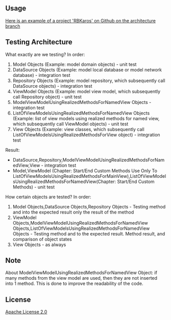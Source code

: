 
## Usage

[Here is an example of a project 'RBKaros' on Github on the architecture branch](https://github.com/JacobOdd/RBKaros/tree/architecture)

## Testing Architecture

What exactly are we testing?
In order:
1) Model Objects (Example: model domain objects) - unit test
2) DataSource Objects (Example: model local database or model network database) - integration test
3) Repository Objects (Example: model repository, which subsequently call DataSource objects) - integration test
4) ViewModel Objects (Example: model view model, which subsequently call Repository object) - unit test
5) ModelViewModelUsingRealizedMethodsForNamedView Objects - integration test
6) ListOfViewModelsUsingRealizedMethodsForNamedView Objects (Example: list of view models using realized methods for named view, which subsequently call ViewModel objects) - unit test
7) View Objects (Example: view classes, which subsequently call ListOfViewModelsUsingRealizedMethodsForView object) - integration test

Result:
   - DataSource,Repository,ModelViewModelUsingRealizedMethodsForNamedView,View - integration test
   - Model,ViewModel (Chapter: Start/End Custom Methods Use Only To ListOfViewModelsUsingRealizedMethodsForMainView),ListOfViewModelsUsingRealizedMethodsForNamedView(Chapter: Start/End Custom Methods) - unit test

How certain objects are tested?
In order:
1) Model Objects,DataSource Objects,Repository Objects - Testing method and into the expected result only the result of the method
2) ViewModel Objects,ModelViewModelUsingRealizedMethodsForNamedView Objects,ListOfViewModelsUsingRealizedMethodsForNamedView Objects - Testing method and to the expected result. Method result, and comparison of object states
3) View Objects - as always

## Note

About ModelViewModelUsingRealizedMethodsForNamedView Object: if many methods from the view model are used, then they are not inserted into 1 method. This is done to improve the readability of the code.

## License

[Apache License 2.0](LICENSE)
